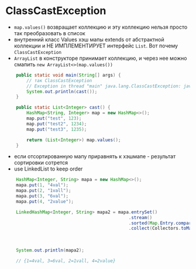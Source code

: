 # ClassCastException
- `map.values()` возвращает коллекцию и эту коллекцию нельзя просто так преобразовать в список
- внутренний класс Values хэш мапы extends от абстрактной коллекции и НЕ ИМПЛЕМЕНТИРУЕТ интерфейс `List`. Вот почему `ClassCastException`
- `ArrayList` в конструкторе принимает коллекцию, и через нее можно смапить `new ArrayList<>(map.values())`
  
```java
    public static void main(String[] args) {
        // так ClassCastException
        // Exception in thread "main" java.lang.ClassCastException: java.util.HashMap$Values cannot be cast to java.util.List
        System.out.println(cast());
    }

    public static List<Integer> cast() {
        HashMap<String, Integer> map = new HashMap<>();
        map.put("test", 123);
        map.put("test2", 1234);
        map.put("test3", 1235);

        return (List<Integer>) map.values();
    }
```


- если отсортированную мапу приравнять к хэшмапе - результат сортировки сотрется
- use LinkedList to keep order
```Java
    HashMap<Integer, String> mapa = new HashMap<>();
    mapa.put(1, "4val");
    mapa.put(2, "1vall");
    mapa.put(3, "6val");
    mapa.put(4, "2value");

    LinkedHashMap<Integer, String> mapa2 = mapa.entrySet()
                                               .stream()
                                               .sorted(Map.Entry.comparingByValue(Comparator.comparingInt(String::length)))
                                               .collect(Collectors.toMap(Map.Entry::getKey,
                                                                         Map.Entry::getValue,
                                                                         (o1, o2) -> o1,
                                                                         LinkedHashMap::new));
    System.out.println(mapa2);

    // {1=4val, 3=6val, 2=1vall, 4=2value}
```
